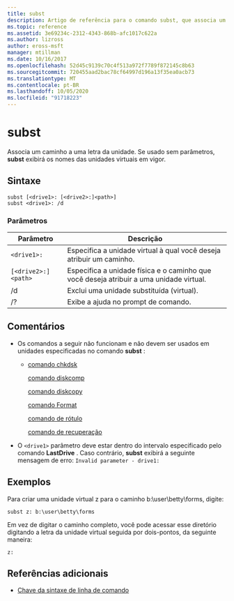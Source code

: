 ```yaml
---
title: subst
description: Artigo de referência para o comando subst, que associa um caminho a uma letra da unidade.
ms.topic: reference
ms.assetid: 3e69234c-2312-4343-868b-afc1017c622a
ms.author: lizross
author: eross-msft
manager: mtillman
ms.date: 10/16/2017
ms.openlocfilehash: 52d45c9139c70c4f513a972f7789f872145c8b63
ms.sourcegitcommit: 720455aad2bac78cf64997d196a13f35ea0acb73
ms.translationtype: MT
ms.contentlocale: pt-BR
ms.lasthandoff: 10/05/2020
ms.locfileid: "91718223"
---
```

# <a name="subst"></a>subst

Associa um caminho a uma letra da unidade. Se usado sem parâmetros, **subst** exibirá os nomes das unidades virtuais em vigor.

## <a name="syntax"></a>Sintaxe

```
subst [<drive1>: [<drive2>:]<path>]
subst <drive1>: /d
```

### <a name="parameters"></a>Parâmetros

| Parâmetro | Descrição |
|--|--|
| `<drive1>:` | Especifica a unidade virtual à qual você deseja atribuir um caminho. |
| `[<drive2>:]<path>` | Especifica a unidade física e o caminho que você deseja atribuir a uma unidade virtual. |
| /d | Exclui uma unidade substituída (virtual). |
| /? | Exibe a ajuda no prompt de comando. |

## <a name="remarks"></a>Comentários

- Os comandos a seguir não funcionam e não devem ser usados em unidades especificadas no comando **subst** :

  - [comando chkdsk](chkdsk.md)

    [comando diskcomp](diskcomp.md)

    [comando diskcopy](diskcopy.md)

    [comando Format](format.md)

    [comando de rótulo](label.md)

    [comando de recuperação](recover.md)

- O `<drive1>` parâmetro deve estar dentro do intervalo especificado pelo comando **LastDrive** . Caso contrário, **subst** exibirá a seguinte mensagem de erro: `Invalid parameter - drive1:`

## <a name="examples"></a>Exemplos

Para criar uma unidade virtual z para o caminho b:\user\betty\forms, digite:

```
subst z: b:\user\betty\forms
```

Em vez de digitar o caminho completo, você pode acessar esse diretório digitando a letra da unidade virtual seguida por dois-pontos, da seguinte maneira:

```
z:
```

## <a name="additional-references"></a>Referências adicionais

- [Chave da sintaxe de linha de comando](command-line-syntax-key.md)